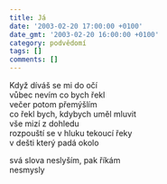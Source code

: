 ```yaml
---
title: Já
date: '2003-02-20 17:00:00 +0100'
date_gmt: '2003-02-20 16:00:00 +0100'
category: podvědomí
tags: []
comments: []
---
```


<p>Když díváš se mi do očí<br>vůbec nevím co bych řekl<br>večer potom přemýšlím<br>co řekl bych, kdybych uměl mluvit<br>vše mizí z dohledu<br>rozpouští se v hluku tekoucí řeky<br>v dešti který padá okolo</p>
<p>svá slova neslyším, pak říkám<br>nesmysly</p>
